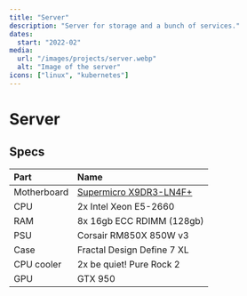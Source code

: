 ```yaml
---
title: "Server"
description: "Server for storage and a bunch of services."
dates:
  start: "2022-02"
media:
  url: "/images/projects/server.webp"
  alt: "Image of the server"
icons: ["linux", "kubernetes"]
---
```


# Server

## Specs

| Part        | Name                                                                                                |
| :---------- | :-------------------------------------------------------------------------------------------------- |
| Motherboard | [Supermicro X9DR3-LN4F+](https://www.supermicro.com/products/motherboard/xeon/c600/x9dr3-ln4f_.cfm) |
| CPU         | 2x Intel Xeon E5-2660                                                                               |
| RAM         | 8x 16gb ECC RDIMM (128gb)                                                                           |
| PSU         | Corsair RM850X 850W v3                                                                              |
| Case        | Fractal Design Define 7 XL                                                                          |
| CPU cooler  | 2x be quiet! Pure Rock 2                                                                            |
| GPU         | GTX 950                                                                                             |
